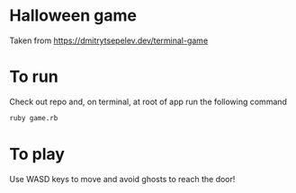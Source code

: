 # Halloween game

Taken from https://dmitrytsepelev.dev/terminal-game

# To run

Check out repo and, on terminal, at root of app run the following command

```sh
ruby game.rb
```

# To play

Use WASD keys to move and avoid ghosts to reach the door!
